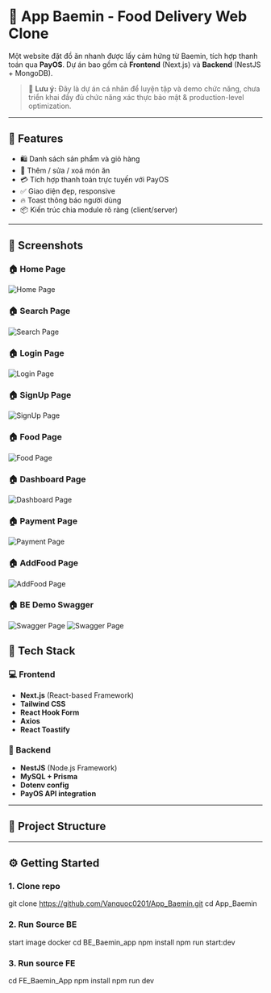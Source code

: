 # 🍱 App Baemin - Food Delivery Web Clone

Một website đặt đồ ăn nhanh được lấy cảm hứng từ Baemin, tích hợp thanh toán qua **PayOS**. Dự án bao gồm cả **Frontend** (Next.js) và **Backend** (NestJS + MongoDB).

> 🚧 **Lưu ý:** Đây là dự án cá nhân để luyện tập và demo chức năng, chưa triển khai đầy đủ chức năng xác thực bảo mật & production-level optimization.

---

## 🚀 Features

- 🛍️ Danh sách sản phẩm và giỏ hàng
- 🔄 Thêm / sửa / xoá món ăn
- 💳 Tích hợp thanh toán trực tuyến với PayOS
- ✅ Giao diện đẹp, responsive
- 🔥 Toast thông báo người dùng
- 📦 Kiến trúc chia module rõ ràng (client/server)

---

## 📸 Screenshots

### 🏠 Home Page
![Home Page](./FE_Baemin_App/public/HomePage.png)
### 🏠 Search Page
![Search Page](./FE_Baemin_App/public/SearchPage.png)
### 🏠 Login Page
![Login Page](./FE_Baemin_App/public/LoginPage.png)
### 🏠 SignUp Page
![SignUp Page](./FE_Baemin_App/public/SignUpPage.png)
### 🏠 Food Page
![Food Page](./FE_Baemin_App/public/FoodPage.png)
### 🏠 Dashboard Page
![Dashboard Page](./FE_Baemin_App/public/DashboardPage.png)
### 🏠 Payment Page
![Payment Page](./FE_Baemin_App/public/PaymentPage.png)
### 🏠 AddFood Page
![AddFood Page](./FE_Baemin_App/public/AddFoodPage.png)
### 🏠 BE Demo Swagger
![Swagger Page](./FE_Baemin_App/public/Swagger1.png)
![Swagger Page](./FE_Baemin_App/public/Swagger2.png)
## 🧰 Tech Stack

### 💻 Frontend
- **Next.js** (React-based Framework)
- **Tailwind CSS**
- **React Hook Form**
- **Axios**
- **React Toastify**

### 🔧 Backend
- **NestJS** (Node.js Framework)
- **MySQL + Prisma**
- **Dotenv config**
- **PayOS API integration**

---

## 📁 Project Structure

---
## ⚙️ Getting Started

### 1. Clone repo
git clone https://github.com/Vanquoc0201/App_Baemin.git
cd App_Baemin

### 2. Run Source BE
start image docker
cd BE_Baemin_app
npm install
npm run start:dev

### 3. Run source FE
cd FE_Baemin_App
npm install
npm run dev

